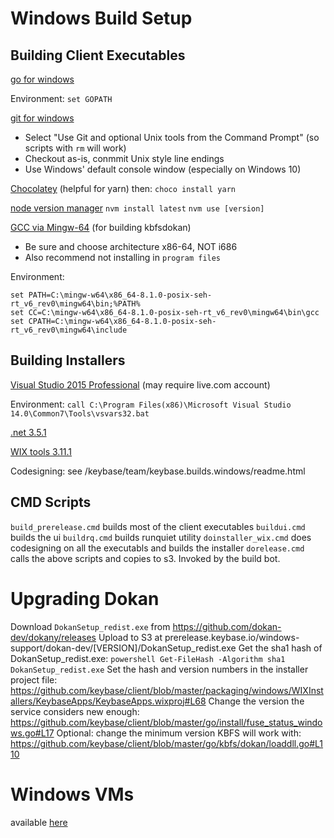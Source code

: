 # Windows Build Setup
## Building Client Executables
[go for windows](https://golang.org/dl)

Environment: `set GOPATH`

[git for windows](https://git-scm.com/downloads)
- Select "Use Git and optional Unix tools from the Command Prompt" (so scripts with `rm` will work)
- Checkout as-is, conmmit Unix style line endings
- Use Windows' default console window (especially on Windows 10)  

[Chocolatey](https://chocolatey.org/install) (helpful for yarn)
then: `choco install yarn`

[node version manager](https://github.com/coreybutler/nvm-windows)
`nvm install latest`
`nvm use [version]`

[GCC via Mingw-64](https://sourceforge.net/projects/mingw-w64/) (for building kbfsdokan)
- Be sure and choose architecture x86-64, NOT i686
- Also recommend not installing in `program files`

Environment:
```
set PATH=C:\mingw-w64\x86_64-8.1.0-posix-seh-rt_v6_rev0\mingw64\bin;%PATH%
set CC=C:\mingw-w64\x86_64-8.1.0-posix-seh-rt_v6_rev0\mingw64\bin\gcc
set CPATH=C:\mingw-w64\x86_64-8.1.0-posix-seh-rt_v6_rev0\mingw64\include
```

## Building Installers

[Visual Studio 2015 Professional](https://visualstudio.microsoft.com/vs/older-downloads/)
(may require live.com account)

Environment:
`call C:\Program Files(x86)\Microsoft Visual Studio 14.0\Common7\Tools\vsvars32.bat`

[.net 3.5.1](https://www.microsoft.com/en-us/download/details.aspx?id=22)

[WIX tools 3.11.1](http://wixtoolset.org/releases/)

Codesigning: see /keybase/team/keybase.builds.windows/readme.html

## CMD Scripts
`build_prerelease.cmd` builds most of the client executables
`buildui.cmd` builds the ui
`buildrq.cmd` builds runquiet utility
`doinstaller_wix.cmd` does codesigning on all the executabls and builds the installer
`dorelease.cmd` calls the above scripts and copies to s3. Invoked by the build bot.

# Upgrading Dokan
Download `DokanSetup_redist.exe` from https://github.com/dokan-dev/dokany/releases
Upload to S3 at prerelease.keybase.io/windows-support/dokan-dev/[VERSION]/DokanSetup_redist.exe
Get the sha1 hash of DokanSetup_redist.exe:
`powershell Get-FileHash -Algorithm sha1 DokanSetup_redist.exe`
Set the hash and version numbers in the installer project file: https://github.com/keybase/client/blob/master/packaging/windows/WIXInstallers/KeybaseApps/KeybaseApps.wixproj#L68
Change the version the service considers new enough: https://github.com/keybase/client/blob/master/go/install/fuse_status_windows.go#L17
Optional: change the minimum version KBFS will work with: https://github.com/keybase/client/blob/master/go/kbfs/dokan/loaddll.go#L110

# Windows VMs
available [here](https://dev.windows.com/en-us/microsoft-edge/tools/vms/windows/)
